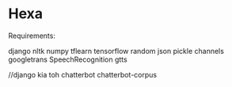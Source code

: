 # Hexa

Requirements:

django
nltk
numpy
tflearn
tensorflow
random
json
pickle
channels
googletrans
SpeechRecognition
gtts

//django kia toh
chatterbot
chatterbot-corpus
